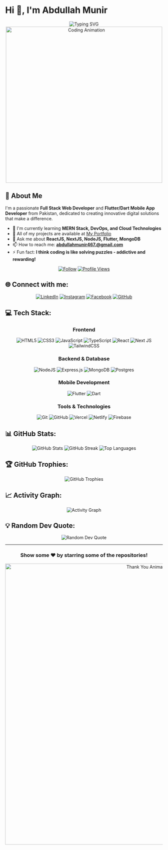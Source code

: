 # Hi 👋, I'm Abdullah Munir

<div align="center">
  <img src="https://readme-typing-svg.herokuapp.com?font=Fira+Code&size=22&duration=3000&pause=1000&color=36BCF7&center=true&vCenter=true&width=600&lines=Full+Stack+Web+Developer;React+Native+Mobile+Developer;MERN+Stack+Enthusiast;Always+Learning+New+Technologies" alt="Typing SVG" />
</div>

<div align="center">
  <img src="https://user-images.githubusercontent.com/74038190/225813708-98b745f2-7d22-48cf-9150-083f1b00d6c9.gif" width="500" alt="Coding Animation">
</div>

## 🚀 About Me

I'm a passionate **Full Stack Web Developer** and **Flutter/Dart Mobile App Developer** from Pakistan, dedicated to creating innovative digital solutions that make a difference.

- 🌱 I'm currently learning **MERN Stack, DevOps, and Cloud Technologies**
- 💼 All of my projects are available at [My Portfolio](https://abdullah-munir.vercel.app)
- 💬 Ask me about **ReactJS, NextJS, NodeJS, Flutter, MongoDB**
- 📫 How to reach me: **abdullahmunir467.@gmail.com**
- ⚡ Fun fact: **I think coding is like solving puzzles - addictive and rewarding!**

<div align="center">
  
  [![Follow](https://img.shields.io/github/followers/AbdullahMunir9?label=Follow&style=social)](https://github.com/AbdullahMunir9)
  [![Profile Views](https://komarev.com/ghpvc/?username=AbdullahMunir9&label=Profile%20views&color=0e75b6&style=flat)](https://github.com/AbdullahMunir9)
  
</div>

## 🌐 Connect with me:

<div align="center">
  
[![LinkedIn](https://img.shields.io/badge/LinkedIn-%230077B5.svg?logo=linkedin&logoColor=white)](https://www.linkedin.com/in/abdullahmunir9/)
[![Instagram](https://img.shields.io/badge/Instagram-%23E4405F.svg?logo=Instagram&logoColor=white)](https://www.instagram.com/abdullah.munr/)
[![Facebook](https://img.shields.io/badge/Facebook-%231877F2.svg?logo=Facebook&logoColor=white)](https://www.facebook.com/abdullahmunir.munir.58)
[![GitHub](https://img.shields.io/badge/GitHub-%23121011.svg?logo=github&logoColor=white)](https://github.com/AbdullahMunir9)

</div>

## 💻 Tech Stack:

<div align="center">

### Frontend
![HTML5](https://img.shields.io/badge/html5-%23E34F26.svg?style=for-the-badge&logo=html5&logoColor=white)
![CSS3](https://img.shields.io/badge/css3-%231572B6.svg?style=for-the-badge&logo=css3&logoColor=white)
![JavaScript](https://img.shields.io/badge/javascript-%23323330.svg?style=for-the-badge&logo=javascript&logoColor=%23F7DF1E)
![TypeScript](https://img.shields.io/badge/typescript-%23007ACC.svg?style=for-the-badge&logo=typescript&logoColor=white)
![React](https://img.shields.io/badge/react-%2320232a.svg?style=for-the-badge&logo=react&logoColor=%2361DAFB)
![Next JS](https://img.shields.io/badge/Next-black?style=for-the-badge&logo=next.js&logoColor=white)
![TailwindCSS](https://img.shields.io/badge/tailwindcss-%2338B2AC.svg?style=for-the-badge&logo=tailwind-css&logoColor=white)

### Backend & Database
![NodeJS](https://img.shields.io/badge/node.js-6DA55F?style=for-the-badge&logo=node.js&logoColor=white)
![Express.js](https://img.shields.io/badge/express.js-%23404d59.svg?style=for-the-badge&logo=express&logoColor=%2361DAFB)
![MongoDB](https://img.shields.io/badge/MongoDB-%234ea94b.svg?style=for-the-badge&logo=mongodb&logoColor=white)
![Postgres](https://img.shields.io/badge/postgres-%23316192.svg?style=for-the-badge&logo=postgresql&logoColor=white)

### Mobile Development
![Flutter](https://img.shields.io/badge/Flutter-%2302569B.svg?style=for-the-badge&logo=Flutter&logoColor=white)
![Dart](https://img.shields.io/badge/dart-%230175C2.svg?style=for-the-badge&logo=dart&logoColor=white)

### Tools & Technologies
![Git](https://img.shields.io/badge/git-%23F05033.svg?style=for-the-badge&logo=git&logoColor=white)
![GitHub](https://img.shields.io/badge/github-%23121011.svg?style=for-the-badge&logo=github&logoColor=white)
![Vercel](https://img.shields.io/badge/vercel-%23000000.svg?style=for-the-badge&logo=vercel&logoColor=white)
![Netlify](https://img.shields.io/badge/netlify-%23000000.svg?style=for-the-badge&logo=netlify&logoColor=#00C7B7)
![Firebase](https://img.shields.io/badge/firebase-%23039BE5.svg?style=for-the-badge&logo=firebase)

</div>

## 📊 GitHub Stats:

<div align="center">
  
  <img src="https://github-readme-stats.vercel.app/api?username=AbdullahMunir9&theme=dark&hide_border=false&include_all_commits=false&count_private=false" alt="GitHub Stats" />
  
  <img src="https://github-readme-streak-stats.herokuapp.com/?user=AbdullahMunir9&theme=dark&hide_border=false" alt="GitHub Streak" />
  
  <img src="https://github-readme-stats.vercel.app/api/top-langs/?username=AbdullahMunir9&theme=dark&hide_border=false&include_all_commits=false&count_private=false&layout=compact" alt="Top Languages" />
  
</div>

## 🏆 GitHub Trophies:

<div align="center">
  
  <img src="https://github-profile-trophy.vercel.app/?username=AbdullahMunir9&theme=radical&no-frame=false&no-bg=false&margin-w=4" alt="GitHub Trophies" />
  
</div>

## 📈 Activity Graph:

<div align="center">
  
  <img src="https://github-readme-activity-graph.vercel.app/graph?username=AbdullahMunir9&theme=react-dark&hide_border=true" alt="Activity Graph" />
  
</div>

## 💡 Random Dev Quote:

<div align="center">
  
  <img src="https://quotes-github-readme.vercel.app/api?type=horizontal&theme=radical" alt="Random Dev Quote" />
  
</div>

---

<div align="center">
  
  ### Show some ❤️ by starring some of the repositories!
  
  <img src="https://user-images.githubusercontent.com/74038190/212284100-561aa473-3905-4a80-b561-0d28506553ee.gif" width="900" alt="Thank You Animation">
  
</div>
